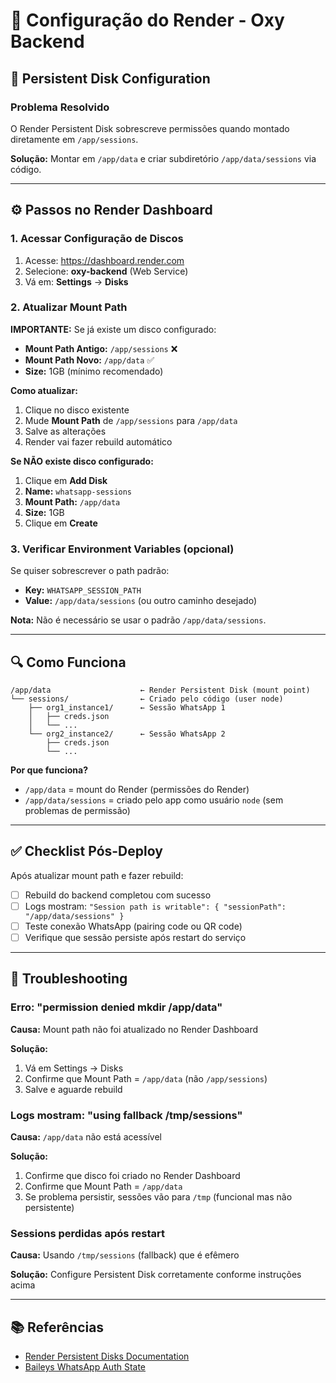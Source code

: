 # 🚀 Configuração do Render - Oxy Backend

## 📝 Persistent Disk Configuration

### Problema Resolvido
O Render Persistent Disk sobrescreve permissões quando montado diretamente em `/app/sessions`.

**Solução:** Montar em `/app/data` e criar subdiretório `/app/data/sessions` via código.

---

## ⚙️ Passos no Render Dashboard

### 1. Acessar Configuração de Discos

1. Acesse: https://dashboard.render.com
2. Selecione: **oxy-backend** (Web Service)
3. Vá em: **Settings** → **Disks**

### 2. Atualizar Mount Path

**IMPORTANTE:** Se já existe um disco configurado:

- **Mount Path Antigo:** `/app/sessions` ❌
- **Mount Path Novo:** `/app/data` ✅
- **Size:** 1GB (mínimo recomendado)

**Como atualizar:**

1. Clique no disco existente
2. Mude **Mount Path** de `/app/sessions` para `/app/data`
3. Salve as alterações
4. Render vai fazer rebuild automático

**Se NÃO existe disco configurado:**

1. Clique em **Add Disk**
2. **Name:** `whatsapp-sessions`
3. **Mount Path:** `/app/data`
4. **Size:** 1GB
5. Clique em **Create**

### 3. Verificar Environment Variables (opcional)

Se quiser sobrescrever o path padrão:

- **Key:** `WHATSAPP_SESSION_PATH`
- **Value:** `/app/data/sessions` (ou outro caminho desejado)

**Nota:** Não é necessário se usar o padrão `/app/data/sessions`.

---

## 🔍 Como Funciona

```
/app/data                    ← Render Persistent Disk (mount point)
└── sessions/                ← Criado pelo código (user node)
    ├── org1_instance1/      ← Sessão WhatsApp 1
    │   ├── creds.json
    │   └── ...
    └── org2_instance2/      ← Sessão WhatsApp 2
        ├── creds.json
        └── ...
```

**Por que funciona?**
- `/app/data` = mount do Render (permissões do Render)
- `/app/data/sessions` = criado pelo app como usuário `node` (sem problemas de permissão)

---

## ✅ Checklist Pós-Deploy

Após atualizar mount path e fazer rebuild:

- [ ] Rebuild do backend completou com sucesso
- [ ] Logs mostram: `"Session path is writable": { "sessionPath": "/app/data/sessions" }`
- [ ] Teste conexão WhatsApp (pairing code ou QR code)
- [ ] Verifique que sessão persiste após restart do serviço

---

## 🐛 Troubleshooting

### Erro: "permission denied mkdir /app/data"

**Causa:** Mount path não foi atualizado no Render Dashboard

**Solução:**
1. Vá em Settings → Disks
2. Confirme que Mount Path = `/app/data` (não `/app/sessions`)
3. Salve e aguarde rebuild

### Logs mostram: "using fallback /tmp/sessions"

**Causa:** `/app/data` não está acessível

**Solução:**
1. Confirme que disco foi criado no Render Dashboard
2. Confirme que Mount Path = `/app/data`
3. Se problema persistir, sessões vão para `/tmp` (funcional mas não persistente)

### Sessions perdidas após restart

**Causa:** Usando `/tmp/sessions` (fallback) que é efêmero

**Solução:** Configure Persistent Disk corretamente conforme instruções acima

---

## 📚 Referências

- [Render Persistent Disks Documentation](https://render.com/docs/disks)
- [Baileys WhatsApp Auth State](https://github.com/WhiskeySockets/Baileys#saving-session-data)
